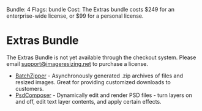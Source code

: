 Bundle: 4
Flags: bundle
Cost: The Extras bundle costs $249 for an enterprise-wide license, or $99 for a personal license. 

# Extras Bundle

The Extras Bundle is not yet available through the checkout system. Please email support@imageresizing.net to purchase a license.

* [BatchZipper](/plugins/batchzipper) - Asynchronously generated .zip archives of files and resized images. Great for providing customized downloads to customers.
* [PsdComposer](/plugins/psdcomposer) - Dynamically edit and render PSD files - turn layers on and off, edit text layer contents, and apply certain effects.
